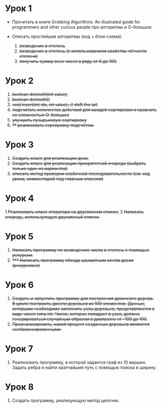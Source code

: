 # Урок 1
* Прочитать в книге Grokking Algorithms: An illustrated guide for programmers and other curious people про алгоритмы и О-большое.

* Описать простейшие алгоритмы (код + блок-схема):
  1. ~~возведение в степень~~
  2. ~~возведение в степень (с использованием свойства чётности степени)~~
  3. ~~получить сумму всех чисел в ряду от 0 до 100.~~

# Урок 2
1. ~~boolean deleteAll(int value);~~
2. ~~boolean deleteAll()~~
3. ~~void insert(int idx, int value); // shift the tail~~
4. ~~подсчитать количество действий для каждой сортировки и сравнить со сложностью О-большое~~
5. ~~улучшить пузырьковую сортировку~~
6. ~~** реализовать сортировку подсчётом.~~

# Урок 3
1. ~~Создать класс для реализации дека.~~
2. ~~Создать класс для реализации приоритетной очереди (выбрать только один из вариантов)~~
3. ~~описать метод проверки скобочной последовательности (см. код урока, комментарий под главным классом)~~

# Урок 4
1.~~Реализовать класс итератора на двусвязном списке;~~
2.~~Написать очередь, использующую двусвязный список.~~

# Урок 5
1. ~~Написать программу по возведению числа в степень с помощью рекурсии.~~
2. ~~*** Написать программу обхода шахматным конём доски (рекурсивно)~~

# Урок 6
1. ~~Создать и запустить программу для построения двоичного дерева. В цикле построить двести деревьев из 100 элементов. Данные, которыми необходимо заполнить узлы деревьев, представляются в виде чисел типа int. Число, которое попадает в узел, должно генерироваться случайным образом в диапазоне от -100 до 100.~~
2. ~~Проанализировать, какой процент созданных деревьев являются несбалансированными.~~

# Урок 7
1. Реализовать программу, в которой задается граф из 10 вершин. Задать ребра и найти кратчайший путь с помощью поиска в ширину.

# Урок 8
1. Создать программу, реализующую метод цепочек.